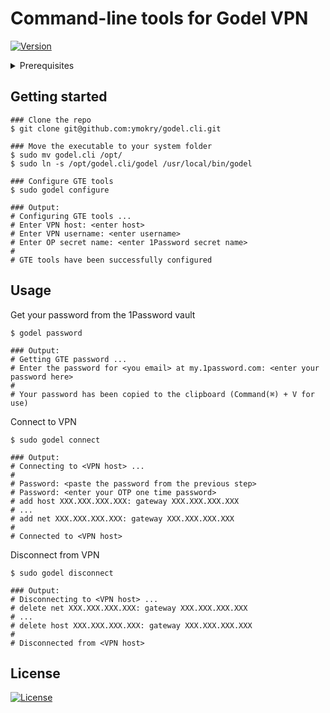 # Command-line tools for Godel VPN
[![Version](https://img.shields.io/github/v/tag/ymokry/godel.cli?label=Version)](https://github.com/ymokry/godel.cli/releases)
<details>
<summary>Prerequisites</summary>

## Install Homebrew
Refer to https://docs.brew.sh/Installation to install `brew`

## Install password client
```shell
### Install 1Password CLI
$ brew install --cask 1password-cli

### Configure 1Password CLI
$ op signin https://my.1password.com <your email> <your secret key>
```
More info: [1Password docs](https://support.1password.com/command-line/)

## Install VPN client
```shell
### Install Openconnect
$ brew install openconnect
```
</details>

## Getting started
```shell
### Clone the repo
$ git clone git@github.com:ymokry/godel.cli.git

### Move the executable to your system folder
$ sudo mv godel.cli /opt/
$ sudo ln -s /opt/godel.cli/godel /usr/local/bin/godel

### Configure GTE tools
$ sudo godel configure

### Output:
# Configuring GTE tools ...
# Enter VPN host: <enter host>
# Enter VPN username: <enter username>
# Enter OP secret name: <enter 1Password secret name>
#
# GTE tools have been successfully configured
```

## Usage
Get your password from the 1Password vault
```shell
$ godel password

### Output:
# Getting GTE password ...
# Enter the password for <you email> at my.1password.com: <enter your password here>
#
# Your password has been copied to the clipboard (Command(⌘) + V for use)
```

Connect to VPN
```shell
$ sudo godel connect

### Output:
# Connecting to <VPN host> ...
#
# Password: <paste the password from the previous step>
# Password: <enter your OTP one time password>
# add host XXX.XXX.XXX.XXX: gateway XXX.XXX.XXX.XXX
# ...
# add net XXX.XXX.XXX.XXX: gateway XXX.XXX.XXX.XXX
#
# Connected to <VPN host>
```

Disconnect from VPN
```shell
$ sudo godel disconnect

### Output:
# Disconnecting to <VPN host> ...
# delete net XXX.XXX.XXX.XXX: gateway XXX.XXX.XXX.XXX
# ...
# delete host XXX.XXX.XXX.XXX: gateway XXX.XXX.XXX.XXX
#
# Disconnected from <VPN host>
```

## License
[![License](https://img.shields.io/badge/License-Apache%202.0-blue.svg)](https://opensource.org/licenses/Apache-2.0)

